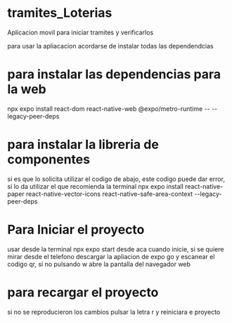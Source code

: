 # tramites_Loterias
Aplicacion movil para iniciar tramites y verificarlos

para usar la apliacacion acordarse de instalar todas las dependendcias

# para instalar las dependencias para la web 
npx expo install react-dom react-native-web @expo/metro-runtime -- --legacy-peer-deps

# para instalar la libreria de componentes
si es que lo solicita utilizar el codigo de abajo, este codigo puede dar error, si lo da utilizar el que recomienda la terminal
npx expo install react-native-paper react-native-vector-icons react-native-safe-area-context --legacy-peer-deps

# Para Iniciar el proyecto 
 usar desde la terminal  npx expo start
 desde aca cuando inicie, si se quiere mirar desde el telefono descargar la apliacion de expo go y escanear el codigo qr,
 si no pulsando w abre la pantalla del navegador web

# para recargar el proyecto 
si no se reproducieron los cambios pulsar la letra r y reiniciara e proyecto
